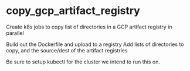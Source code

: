 # copy_gcp_artifact_registry
Create k8s jobs to copy list of directories in a GCP artifact registry in parallel 


Build out the Dockerfile and upload to a registry
Add lists of directories to copy, and the source/dest of the artifact registries

Be sure to setup kubectl for the cluster we intend to run this on. 